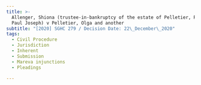 ```yaml
---
title: >-
  Allenger, Shiona (trustee-in-bankruptcy of the estate of Pelletier, Richard
  Paul Joseph) v Pelletier, Olga and another
subtitle: "[2020] SGHC 279 / Decision Date: 22\_December\_2020"
tags:
  - Civil Procedure
  - Jurisdiction
  - Inherent
  - Submission
  - Mareva injunctions
  - Pleadings

---
```

